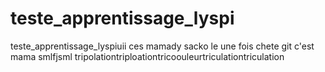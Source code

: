 # teste_apprentissage_lyspi
teste_apprentissage_lyspiuii
ces mamady sacko le une fois chete git 
c'est mama smlfjsml
tripolationtriploationtricoouleurtriculationtriculation